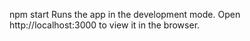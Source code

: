 npm start
Runs the app in the development mode.
Open http://localhost:3000 to view it in the browser.
